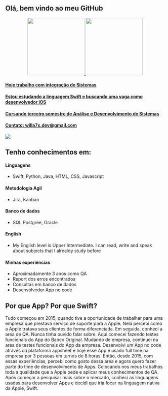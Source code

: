 ## Olá, bem vindo ao meu GitHub

<div align="center">
  <a href="https://github.com/willa7x">
  <img height="180em" src="https://github-readme-stats.vercel.app/api?username=willa7x&show_icons=true&theme=merko&include_all_commits=true&count_private=true"/>
  <img height="180em" src="https://github-readme-stats.vercel.app/api/top-langs/?username=willa7x&layout=compact&langs_count=7&theme=merko"/>
</div>

#### Hoje trabalho com integração de Sistemas
#### Estou estudando a linguagem Swift e buscando uma vaga como desenvolvedor iOS
#### Cursando terceiro semestre de Análise e Desenvolvimento de Sistemas
#### Contato: willa7x.dev@gmail.com
    
  <a href="https://www.linkedin.com/in/williamalessandrobatista/" target="_blank"><img src="https://img.shields.io/badge/-LinkedIn-%230077B5?style=for-the-badge&logo=linkedin&logoColor=white" target="_blank"></a> 

## Tenho conhecimentos em:
  
#### Linguagens        
- Swift, Python, Java, HTML, CSS, Javascript
  
#### Metodologia Agil
- Jira, Kanban

#### Banco de dados
- SQL Postgree, Oracle

#### English
- My English level is Upper Intermediate. I can read, write and speak about subjects that I alrealdy study before

#### Minhas experiências
- Aproximadamente 3 anos como QA
- Report dos erros encontrados
- Consultas em banco de dados
- Desenvolvedor App no code 

## Por que App? Por que Swift?

Tudo começou em 2015, quando tive a oportunidade de trabalhar para uma empresa que prestava serviço de suporte para a Apple. Nela percebi como a Apple tratava seus clientes de forma diferenciada. 
Em seguida, conheci a area de QA. Nunca tinha ouvido falar sobre. Aqui comecei fazendo testes funcionais do App do Banco Original.
Mudando de empresa, continuei na area de testes funcionais do App da empresa.
Desenvolvi um App no code através da plataforma appsheet e hoje esse App é usado full time na empresa por 3 pessoas em turnos de 8 horas.
Então, desde 2015, com essas experiências, percebi como gosto dessa area e agora quero fazer parte do time de desenvolvimento de Apps. Colocando nos meus trabalhos toda a qualidade que a Apple pede e aplicar meus conhecimentos de QA.
Após começar a pesquisar mais sobre o mercado, conheci as linguagens usadas para desenvolver Apps e decidi que iria focar na linguagem nativa da Apple, Swift.
